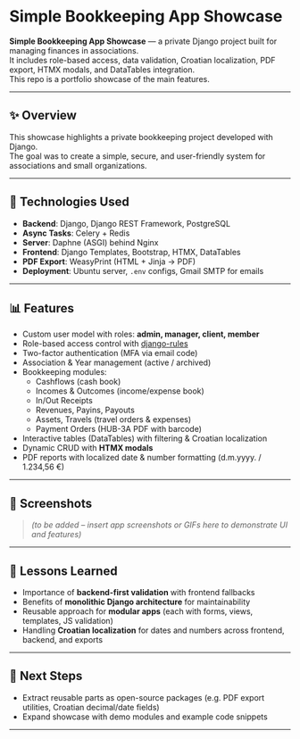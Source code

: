 # Simple Bookkeeping App Showcase

**Simple Bookkeeping App Showcase** — a private Django project built for managing finances in associations.  
It includes role-based access, data validation, Croatian localization, PDF export, HTMX modals, and DataTables integration.  
This repo is a portfolio showcase of the main features.

---

## ✨ Overview
This showcase highlights a private bookkeeping project developed with Django.  
The goal was to create a simple, secure, and user-friendly system for associations and small organizations.

---

## 🔧 Technologies Used
- **Backend**: Django, Django REST Framework, PostgreSQL  
- **Async Tasks**: Celery + Redis  
- **Server**: Daphne (ASGI) behind Nginx  
- **Frontend**: Django Templates, Bootstrap, HTMX, DataTables  
- **PDF Export**: WeasyPrint (HTML + Jinja → PDF)  
- **Deployment**: Ubuntu server, `.env` configs, Gmail SMTP for emails  

---

## 📊 Features
- Custom user model with roles: **admin, manager, client, member**  
- Role-based access control with [django-rules](https://github.com/dfunckt/django-rules)  
- Two-factor authentication (MFA via email code)  
- Association & Year management (active / archived)  
- Bookkeeping modules:
  - Cashflows (cash book)  
  - Incomes & Outcomes (income/expense book)  
  - In/Out Receipts  
  - Revenues, Payins, Payouts  
  - Assets, Travels (travel orders & expenses)  
  - Payment Orders (HUB-3A PDF with barcode)  
- Interactive tables (DataTables) with filtering & Croatian localization  
- Dynamic CRUD with **HTMX modals**  
- PDF reports with localized date & number formatting (d.m.yyyy. / 1.234,56 €)  

---

## 📸 Screenshots
> *(to be added – insert app screenshots or GIFs here to demonstrate UI and features)*

---

## 📖 Lessons Learned
- Importance of **backend-first validation** with frontend fallbacks  
- Benefits of **monolithic Django architecture** for maintainability  
- Reusable approach for **modular apps** (each with forms, views, templates, JS validation)  
- Handling **Croatian localization** for dates and numbers across frontend, backend, and exports  

---

## 🚀 Next Steps
- Extract reusable parts as open-source packages (e.g. PDF export utilities, Croatian decimal/date fields)  
- Expand showcase with demo modules and example code snippets  

---
